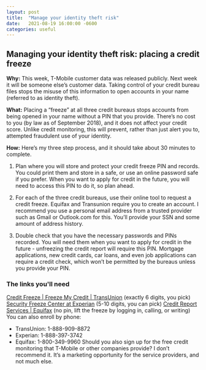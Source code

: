 ```yaml
---
layout: post
title:  "Manage your identity theft risk"
date:   2021-08-19 16:00:00 -0600
categories: useful
---
```


## Managing your identity theft risk: placing a credit freeze

**Why:** This week, T-Mobile customer data was released publicly. Next week it will be someone else’s customer data. Taking control of your credit bureau files stops the misuse of this information to open accounts in your name (referred to as identity theft).

**What:** Placing a “freeze” at all three credit bureaus stops accounts from being opened in your name without a PIN that you provide. There’s no cost to you (by law as of September 2018), and it does not affect your credit score. Unlike credit monitoring, this will prevent, rather than just alert you to, attempted fraudulent use of your identity.

**How:** Here’s my three step process, and it should take about 30 minutes to complete.

1. Plan where you will store and protect your credit freeze PIN and records. You could print them and store in a safe, or use an online password safe if you prefer. When you want to apply for credit in the future, you will need to access this PIN to do it, so plan ahead.

2. For each of the three credit bureaus, use their online tool to request a credit freeze. Equifax and Transunion require you to create an account. I recommend you use a personal email address from a trusted provider such as Gmail or Outlook.com for this. You’ll provide your SSN and some amount of address history.

3. Double check that you have the necessary passwords and PINs recorded. You will need them when you want to apply for credit in the future - unfreezing the credit report will require this PIN. Mortgage applications, new credit cards, car loans, and even job applications can require a credit check, which won’t be permitted by the bureaus unless you provide your PIN.

### The links you'll need

[Credit Freeze | Freeze My Credit | TransUnion][TU] (exactly 6 digits, you pick)
[Security Freeze Center at Experian][EXP] (5-10 digits, you can pick)
[Credit Report Services | Equifax][EQU] (no pin, lift the freeze by logging in, calling, or writing)
You can also enroll by phone:

* TransUnion: 1-888-909-8872
* Experian: 1-888-397-3742
* Equifax: 1-800-349-9960
Should you also sign up for the free credit monitoring that T-Mobile or other companies provide? I don’t recommend it. It’s a marketing opportunity for the service providers, and not much else.

[TU]: https://www.transunion.com/credit-freeze
[EXP]: https://www.experian.com/freeze/center.html
[EQU]: https://www.equifax.com/personal/credit-report-services/

